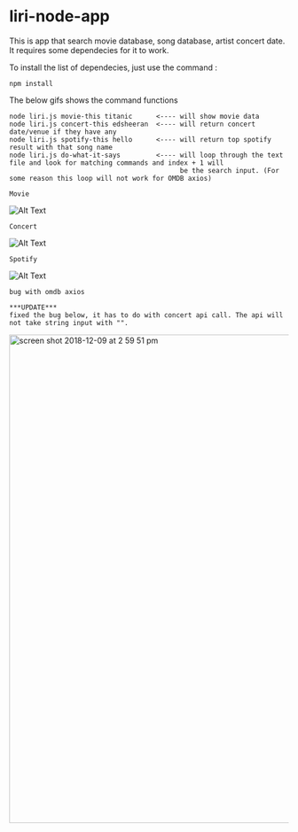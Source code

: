 # liri-node-app

This is app that search movie database, song database, artist concert date.
It requires some dependecies for it to work.

To install the list of dependecies, just use the command :

```
npm install

```

The below gifs shows the command functions
```
node liri.js movie-this titanic      <---- will show movie data
node liri.js concert-this edsheeran  <---- will return concert date/venue if they have any
node liri.js spotify-this hello      <---- will return top spotify result with that song name
node liri.js do-what-it-says         <---- will loop through the text file and look for matching commands and index + 1 will 
                                           be the search input. (For some reason this loop will not work for OMDB axios)
```
```
Movie
```
![Alt Text](https://media.giphy.com/media/3fiw0vH32fvTC8oanf/giphy.gif)

```
Concert
```
![Alt Text](https://media.giphy.com/media/2wYxICYqQ8hXXS09cR/giphy.gif)

```
Spotify
```
![Alt Text](https://media.giphy.com/media/2tPrxgWLUdxVB8kkqA/giphy.gif)

```
bug with omdb axios

***UPDATE***
fixed the bug below, it has to do with concert api call. The api will not take string input with "".

```

<img width="882" alt="screen shot 2018-12-09 at 2 59 51 pm" src="https://user-images.githubusercontent.com/40869621/49702284-95315480-fbc4-11e8-855a-f240082822e9.png">







